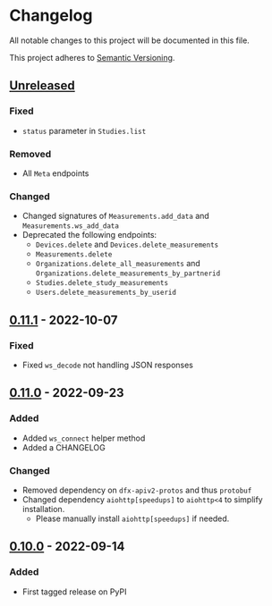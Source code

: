 # Changelog

All notable changes to this project will be documented in this file.

This project adheres to [Semantic Versioning](https://semver.org/spec/v2.0.0.html).

## [Unreleased]

<!-- ## [0.12.0] - 2022-11-03 -->

### Fixed

- `status` parameter in `Studies.list`

### Removed

- All `Meta` endpoints

### Changed

- Changed signatures of `Measurements.add_data` and `Measurements.ws_add_data`
- Deprecated the following endpoints:
  - `Devices.delete` and `Devices.delete_measurements`
  - `Measurements.delete`
  - `Organizations.delete_all_measurements` and `Organizations.delete_measurements_by_partnerid`
  - `Studies.delete_study_measurements`
  - `Users.delete_measurements_by_userid`

## [0.11.1] - 2022-10-07

### Fixed

- Fixed `ws_decode` not handling JSON responses

## [0.11.0] - 2022-09-23

### Added

- Added `ws_connect` helper method
- Added a CHANGELOG

### Changed

- Removed dependency on `dfx-apiv2-protos` and thus `protobuf`
- Changed dependency `aiohttp[speedups]` to `aiohttp<4` to simplify installation.
  - Please manually install `aiohttp[speedups]` if needed.

## [0.10.0] - 2022-09-14

### Added

- First tagged release on PyPI

[unreleased]: https://github.com/nuralogix/dfx-apiv2-client-py/compare/v0.11.1...HEAD
<!-- [0.12.0]: https://github.com/nuralogix/dfx-apiv2-client-py/compare/v0.11.1...v0.12.0 -->
[0.11.1]: https://github.com/nuralogix/dfx-apiv2-client-py/compare/v0.11.0...v0.11.1
[0.11.0]: https://github.com/nuralogix/dfx-apiv2-client-py/compare/v0.10.0...v0.11.0
[0.10.0]:  https://github.com/nuralogix/dfx-apiv2-client-py/releases/tag/v0.10.0
